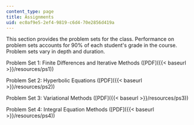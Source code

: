 ```yaml
---
content_type: page
title: Assignments
uid: ec0af9e5-2ef4-9819-c6d4-70e2856d419a
---
```


This section provides the problem sets for the class. Performance on problem sets accounts for 90% of each student's grade in the course. Problem sets vary in depth and duration.

Problem Set 1: Finite Differences and Iterative Methods ([PDF]({{< baseurl >}}/resources/ps1))

Problem Set 2: Hyperbolic Equations ([PDF]({{< baseurl >}}/resources/ps2))

Problem Set 3: Variational Methods ([PDF]({{< baseurl >}}/resources/ps3))

Problem Set 4: Integral Equation Methods ([PDF]({{< baseurl >}}/resources/ps4))